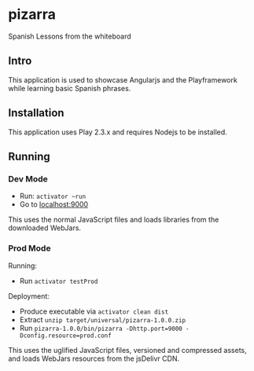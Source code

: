 # pizarra
Spanish Lessons from the whiteboard

## Intro

This application is used to showcase Angularjs and the Playframework while learning basic Spanish phrases.

## Installation

This application uses Play 2.3.x and requires Nodejs to be installed. 

## Running

### Dev Mode

* Run: `activator ~run`
* Go to [localhost:9000](http://localhost:9000)

This uses the normal JavaScript files and loads libraries from the downloaded WebJars.

### Prod Mode

Running:

* Run `activator testProd`

Deployment:

* Produce executable via `activator clean dist`
* Extract `unzip target/universal/pizarra-1.0.0.zip`
* Run `pizarra-1.0.0/bin/pizarra -Dhttp.port=9000 -Dconfig.resource=prod.conf`


This uses the uglified JavaScript files, versioned and compressed assets, and loads WebJars resources from the jsDelivr CDN.
